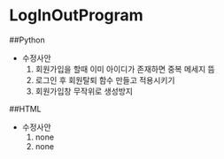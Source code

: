 # LogInOutProgram


##Python
- 수정사안
  1. 회원가입을 할때 이미 아이디가 존재하면 중복 메세지 뜸
  2. 로그인 후 회원탈퇴 함수 만들고 적용시키기  
  3. 회원가입창 무작위로 생성방지

##HTML
- 수정사안
  1. none
  2. none
